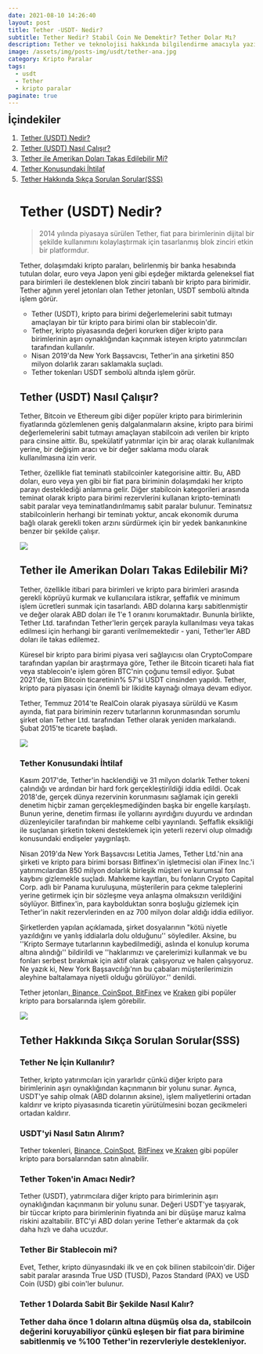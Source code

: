 ```yaml
---
date: 2021-08-10 14:26:40
layout: post
title: Tether -USDT- Nedir?
subtitle: Tether Nedir? Stabil Coin Ne Demektir? Tether Dolar Mı?
description: Tether ve teknolojisi hakkında bilgilendirme amacıyla yazılmış içerik.
image: /assets/img/posts-img/usdt/tether-ana.jpg
category: Kripto Paralar
tags:
  - usdt
  - Tether
  - kripto paralar
paginate: true
---
```

<b style="text-align:center; font-size: 150%;">İçindekiler</b>
<ol style="margin: 0;">
	<li style="padding: 2px;"><a href="#usdt1">Tether (USDT) Nedir?</a></li>
	<li style="padding: 2px;"><a href="#usdt2">Tether (USDT) Nasıl Çalışır?</a></li>
	<li style="padding: 2px;"><a href="#usdt3">Tether ile Amerikan Doları Takas Edilebilir Mi?</a></li>
	<li style="padding: 2px;"><a href="#usdt4">Tether Konusundaki İhtilaf</a></li>
	<li style="padding: 2px;"><a href="#usdt5">Tether Hakkında Sıkça Sorulan Sorular(SSS)</a></li>
<h1 id="usdt1">Tether (USDT) Nedir?</h1>
<blockquote cite="https://tether.to/">2014 yılında piyasaya sürülen Tether, fiat para birimlerinin dijital bir şekilde kullanımını kolaylaştırmak için tasarlanmış blok zinciri etkin bir platformdur.</blockquote>
<p>Tether, dolaşımdaki kripto paraları, belirlenmiş bir banka hesabında tutulan dolar, euro veya Japon yeni gibi eşdeğer miktarda geleneksel fiat para birimleri ile desteklenen blok zinciri tabanlı bir kripto para birimidir. Tether ağının yerel jetonları olan Tether jetonları, USDT sembolü altında işlem görür.</p> 
<ul>
	<li>Tether (USDT), kripto para birimi değerlemelerini sabit tutmayı amaçlayan bir tür kripto para birimi olan bir stablecoin'dir.</li> 
	<li>Tether, kripto piyasasında değeri korurken diğer kripto para birimlerinin aşırı oynaklığından kaçınmak isteyen kripto yatırımcıları tarafından kullanılır.</li> 
	<li>Nisan 2019'da New York Başsavcısı, Tether'in ana şirketini 850 milyon dolarlık zararı saklamakla suçladı.</li> 
	<li>Tether tokenları USDT sembolü altında işlem görür.</li>
</ul> 
<h2 id="usdt2">Tether (USDT) Nasıl Çalışır?</h2>
<p>Tether, Bitcoin ve Ethereum gibi diğer popüler kripto para birimlerinin fiyatlarında gözlemlenen geniş dalgalanmaların aksine, kripto para birimi değerlemelerini sabit tutmayı amaçlayan stabilcoin adı verilen bir kripto para cinsine aittir. Bu, spekülatif yatırımlar için bir araç olarak kullanılmak yerine, bir değişim aracı ve bir değer saklama modu olarak kullanılmasına izin verir.</p>
<p>Tether, özellikle fiat teminatlı stabilcoinler kategorisine aittir. Bu, ABD doları, euro veya yen gibi bir fiat para biriminin dolaşımdaki her kripto parayı desteklediği anlamına gelir. Diğer stabilcoin kategorileri arasında teminat olarak kripto para birimi rezervlerini kullanan kripto-teminatlı sabit paralar veya teminatlandırılmamış sabit paralar bulunur. Teminatsız stabilcoinlerin herhangi bir teminatı yoktur, ancak ekonomik duruma bağlı olarak gerekli token arzını sürdürmek için bir yedek bankanınkine benzer bir şekilde çalışır. </p>
<picture>
  <source media="(min-width: 650px" srcset="/assets/img/posts-img/usdt/tether-1.jpg">
  <img src="/assets/img/posts-img/usdt/tether1.jpg" style="width:auto;">
</picture>
<h2 id="usdt3">Tether ile Amerikan Doları Takas Edilebilir Mi?</h2>
<p>Tether, özellikle itibari para birimleri ve kripto para birimleri arasında gerekli köprüyü kurmak ve kullanıcılara istikrar, şeffaflık ve minimum işlem ücretleri sunmak için tasarlandı. ABD dolarına karşı sabitlenmiştir ve değer olarak ABD doları ile 1'e 1 oranını korumaktadır. Bununla birlikte, Tether Ltd. tarafından Tether'lerin gerçek parayla kullanılması veya takas edilmesi için herhangi bir garanti verilmemektedir - yani, Tether'ler ABD doları ile takas edilemez.</p> 
<p>Küresel bir kripto para birimi piyasa veri sağlayıcısı olan CryptoCompare tarafından yapılan bir araştırmaya göre, Tether ile Bitcoin ticareti hala fiat veya stablecoin'e işlem gören BTC'nin çoğunu temsil ediyor. Şubat 2021'de, tüm Bitcoin ticaretinin% 57'si USDT cinsinden yapıldı. Tether, kripto para piyasası için önemli bir likidite kaynağı olmaya devam ediyor. </p>
<p>Tether, Temmuz 2014'te RealCoin olarak piyasaya sürüldü ve Kasım ayında, fiat para biriminin rezerv tutarlarının korunmasından sorumlu şirket olan Tether Ltd. tarafından Tether olarak yeniden markalandı. Şubat 2015'te ticarete başladı. </p>
<picture>
  <source media="(min-width: 650px" srcset="/assets/img/posts-img/usdt/tether-2.jpg">
  <img src="/assets/img/posts-img/usdt/tether2.png" style="width:auto;">
</picture>
<h3 id="usdt4">Tether Konusundaki İhtilaf</h3>
<p>Kasım 2017'de, Tether'in hacklendiği ve 31 milyon dolarlık Tether tokeni çalındığı ve ardından bir hard fork gerçekleştirildiği iddia edildi. Ocak 2018'de, gerçek dünya rezervinin korunmasını sağlamak için gerekli denetim hiçbir zaman gerçekleşmediğinden başka bir engelle karşılaştı. Bunun yerine, denetim firması ile yollarını ayırdığını duyurdu ve ardından düzenleyiciler tarafından bir mahkeme celbi yayınlandı. Şeffaflık eksikliği ile suçlanan şirketin tokeni desteklemek için yeterli rezervi olup olmadığı konusundaki endişeler yaygınlaştı. </p>
<p>Nisan 2019'da New York Başsavcısı Letitia James, Tether Ltd.'nin ana şirketi ve kripto para birimi borsası Bitfinex'in işletmecisi olan iFinex Inc.'i yatırımcılardan 850 milyon dolarlık birleşik müşteri ve kurumsal fon kaybını gizlemekle suçladı. Mahkeme kayıtları, bu fonların Crypto Capital Corp. adlı bir Panama kuruluşuna, müşterilerin para çekme taleplerini yerine getirmek için bir sözleşme veya anlaşma olmaksızın verildiğini söylüyor. Bitfinex'in, para kaybolduktan sonra boşluğu gizlemek için Tether'in nakit rezervlerinden en az 700 milyon dolar aldığı iddia ediliyor. </p>
<p>Şirketlerden yapılan açıklamada, şirket dosyalarının "kötü niyetle yazıldığını ve yanlış iddialarla dolu olduğunu'' söylediler. Aksine, bu ''Kripto Sermaye tutarlarının kaybedilmediği, aslında el konulup koruma altına alındığı'' bildirildi ve ''haklarımızı ve çarelerimizi kullanmak ve bu fonları serbest bırakmak için aktif olarak çalışıyoruz ve halen çalışıyoruz. Ne yazık ki, New York Başsavcılığı'nın bu çabaları müşterilerimizin aleyhine baltalamaya niyetli olduğu görülüyor.'' denildi. </p> 
<p>Tether jetonları,<a href="https://www.binance.com/"> Binance</a>,<a href="https://www.coinspot.com.au/"> CoinSpot</a>,<a href="https://www.bitfinex.com/"> BitFinex</a> ve <a href="https://www.kraken.com/"> Kraken</a> gibi popüler kripto para borsalarında işlem görebilir.</p><picture>
  <source media="(min-width: 650px" srcset="/assets/img/posts-img/usdt/tether-3.jpg">
  <img src="/assets/img/posts-img/usdt/tether3.jpg" style="width:auto;">
</picture>
<h2 id="usdt5">Tether Hakkında Sıkça Sorulan Sorular(SSS)</h2> 
<h3>Tether Ne İçin Kullanılır?</h3> 
<p>Tether, kripto yatırımcıları için yararlıdır çünkü diğer kripto para birimlerinin aşırı oynaklığından kaçınmanın bir yolunu sunar. Ayrıca, USDT'ye sahip olmak (ABD dolarının aksine), işlem maliyetlerini ortadan kaldırır ve kripto piyasasında ticaretin yürütülmesini bozan gecikmeleri ortadan kaldırır. </p>
<h3>USDT'yi Nasıl Satın Alırım?</h3>
<p>Tether tokenleri, <a href="https://www.binance.com/">Binance</a>,<a href="https://www.coinspot.com.au/"> CoinSpot</a>, <a href="https://www.bitfinex.com/">BitFinex</a> ve<a href="https://www.kraken.com/"> Kraken</a> gibi popüler kripto para borsalarından satın alınabilir. </p>
<h3>Tether Token'in Amacı Nedir?</h3> 
<p>Tether (USDT), yatırımcılara diğer kripto para birimlerinin aşırı oynaklığından kaçınmanın bir yolunu sunar. Değeri USDT'ye taşıyarak, bir tüccar kripto para birimlerinin fiyatında ani bir düşüşe maruz kalma riskini azaltabilir. BTC'yi ABD doları yerine Tether'e aktarmak da çok daha hızlı ve daha ucuzdur. </p> 
<h3>Tether Bir Stablecoin mi?</h3> 
<p>Evet, Tether, kripto dünyasındaki ilk ve en çok bilinen stabilcoin'dir. Diğer sabit paralar arasında True USD (TUSD), Pazos Standard (PAX) ve USD Coin (USD) gibi coin'ler bulunur. </p>
<h3>Tether 1 Dolarda Sabit Bir Şekilde Nasıl Kalır? 
<p>Tether daha önce 1 doların altına düşmüş olsa da, stabilcoin değerini koruyabiliyor çünkü eşleşen bir fiat para birimine sabitlenmiş ve %100 Tether'in rezervleriyle destekleniyor. </p>
